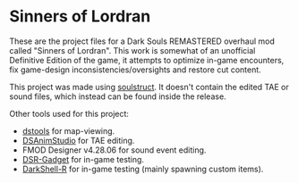 # Sinners of Lordran
These are the project files for a Dark Souls REMASTERED overhaul mod called "Sinners of Lordran". This work is somewhat of an unofficial Definitive Edition of the game, it attempts to optimize in-game encounters, fix game-design inconsistencies/oversights and restore cut content.

This project was made using [soulstruct](https://github.com/Grimrukh/soulstruct).
It doesn't contain the edited TAE or sound files, which instead can be found inside the release.

Other tools used for this project:
* [dstools](https://github.com/katalash/dstools) for map-viewing.
* [DSAnimStudio](https://github.com/Meowmaritus/DSAnimStudio) for TAE editing.
* FMOD Designer v4.28.06 for sound event editing.
* [DSR-Gadget](https://github.com/JKAnderson/DSR-Gadget) for in-game testing.
* [DarkShell-R](https://github.com/Nahnahchi/dark-shell-R) for in-game testing (mainly spawning custom items).

